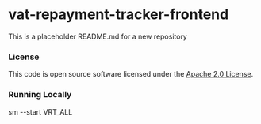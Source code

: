 
# vat-repayment-tracker-frontend

This is a placeholder README.md for a new repository

### License     
 
This code is open source software licensed under the [Apache 2.0 License]("http://www.apache.org/licenses/LICENSE-2.0.html").

### Running Locally
sm --start VRT_ALL

